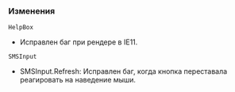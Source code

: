 ### Изменения

`HelpBox`

- Исправлен баг при рендере в IE11.

`SMSInput`

- SMSInput.Refresh: Исправлен баг, когда кнопка переставала реагировать на наведение мыши.
